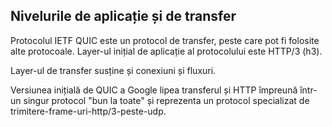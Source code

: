 ## Nivelurile de aplicație și de transfer

Protocolul IETF QUIC este un protocol de transfer, peste care pot fi folosite 
alte protocoale. Layer-ul inițial de aplicație al protocolului este HTTP/3 (h3).

Layer-ul de transfer susține și conexiuni și fluxuri.

Versiunea inițială de QUIC a Google lipea transferul și HTTP împreună într-un 
singur protocol "bun la toate" și reprezenta un protocol specializat de 
trimitere-frame-uri-http/3-peste-udp.

